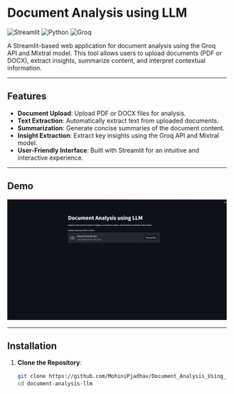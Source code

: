 
# Document Analysis using LLM

![Streamlit](https://img.shields.io/badge/Streamlit-FF4B4B?style=for-the-badge&logo=Streamlit&logoColor=white)
![Python](https://img.shields.io/badge/Python-3776AB?style=for-the-badge&logo=python&logoColor=white)
![Groq](https://img.shields.io/badge/Groq-00B388?style=for-the-badge&logo=groq&logoColor=white)

A Streamlit-based web application for document analysis using the Groq API and Mixtral model. This tool allows users to upload documents (PDF or DOCX), extract insights, summarize content, and interpret contextual information.

---

## **Features**
- **Document Upload**: Upload PDF or DOCX files for analysis.
- **Text Extraction**: Automatically extract text from uploaded documents.
- **Summarization**: Generate concise summaries of the document content.
- **Insight Extraction**: Extract key insights using the Groq API and Mixtral model.
- **User-Friendly Interface**: Built with Streamlit for an intuitive and interactive experience.

---

## **Demo**
![App Screenshot](./app.png)

---

## **Installation**

1. **Clone the Repository**:
   ```bash
   git clone https://github.com/MohiniPjadhav/Document_Analysis_Using_LLM.git
   cd document-analysis-llm
